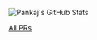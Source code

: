 
![Pankaj's GitHub Stats](https://github-readme-stats.vercel.app/api?username=aagjalpankaj&show_icons=true&theme=radical)

[All PRs](https://github.com/pulls?q=is%3Apr+author%3Aaagjalpankaj)
